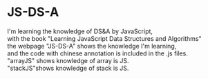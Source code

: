 # JS-DS-A
I'm learning the knowledge of DS&amp;A by JavaScript,</br>with the book "Learning JavaScript Data Structures and Algorithms"</br>
the webpage "JS-DS-A" shows the knowledge I'm learning,</br>and the code with chinese annotation is included in the .js files.</br>
"arrayJS" shows knowledge of array is JS.</br>
"stackJS"shows knowledge of stack is JS.</br>
